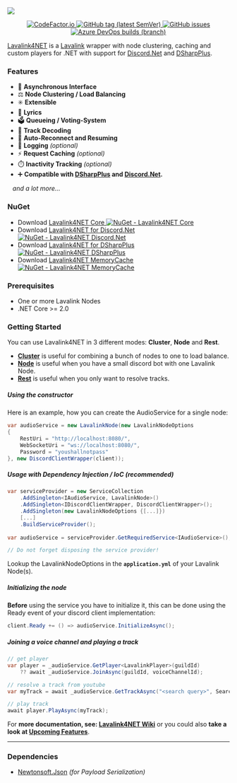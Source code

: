 <!-- Banner -->
<a href="https://github.com/angelobreuer/Lavalink4NET/">
	<img src="https://i.imgur.com/e1jv23h.png"/>
</a>

<!-- Center badges -->
<p align="center">
	
<!-- CodeFactor.io Badge -->
<a href="https://www.codefactor.io/repository/github/angelobreuer/lavalink4net">
	<img alt="CodeFactor.io" src="https://www.codefactor.io/repository/github/angelobreuer/lavalink4net/badge?style=for-the-badge" />	
</a>

<!-- Releases Badge -->
<a href="https://github.com/angelobreuer/Lavalink4NET/releases">
	<img alt="GitHub tag (latest SemVer)" src="https://img.shields.io/github/tag/angelobreuer/Lavalink4NET.svg?label=RELEASE&style=for-the-badge">
</a>

<!-- GitHub issues Badge -->
<a href="https://github.com/angelobreuer/Lavalink4NET/issues">
	<img alt="GitHub issues" src="https://img.shields.io/github/issues/angelobreuer/Lavalink4NET.svg?style=for-the-badge">	
</a>

<a href="https://github.com/angelobreuer/Lavalink4NET/tree/dev">
	<img alt="Azure DevOps builds (branch)" src="https://img.shields.io/azure-devops/build/angelo-breuer/59efcb96-30b1-4853-8b73-4906861ebe5f/7/master?label=Build&style=for-the-badge">
</a>

</p>

[Lavalink4NET](https://github.com/angelobreuer/Lavalink4NET) is a [Lavalink](https://github.com/Frederikam/Lavalink) wrapper with node clustering, caching and custom players for .NET with support for [Discord.Net](https://github.com/RogueException/Discord.Net) and [DSharpPlus](https://github.com/DSharpPlus/DSharpPlus/).

### Features
- 🔌 **Asynchronous Interface**
- ⚖️ **Node Clustering / Load Balancing**
- ✳️ **Extensible**
- 🎤 **Lyrics**
- 🗳️ **Queueing / Voting-System**
- 🎵 **Track Decoding**
- 🔄 **Auto-Reconnect and Resuming**
- 📝 **Logging** *(optional)*
- ⚡ **Request Caching** *(optional)*
- ⏱️ **Inactivity Tracking** *(optional)*
- ➕ **Compatible with [DSharpPlus](https://github.com/DSharpPlus/DSharpPlus) and [Discord.Net](https://github.com/discord-net/Discord.Net).**
  
<span>&nbsp;&nbsp;&nbsp;</span>*and a lot more...*

### NuGet
- Download [Lavalink4NET Core ![NuGet - Lavalink4NET Core](https://img.shields.io/nuget/vpre/Lavalink4NET.svg?style=flat-square)](https://www.nuget.org/packages/Lavalink4NET/) 
- Download [Lavalink4NET for Discord.Net ![NuGet - Lavalink4NET Discord.Net](https://img.shields.io/nuget/vpre/Lavalink4NET.Discord.Net.svg?style=flat-square)](https://www.nuget.org/packages/Lavalink4NET.Discord.NET/) 
- Download [Lavalink4NET for DSharpPlus ![NuGet - Lavalink4NET DSharpPlus](https://img.shields.io/nuget/vpre/Lavalink4NET.DSharpPlus.svg?style=flat-square)](https://www.nuget.org/packages/Lavalink4NET.DSharpPlus/)
- Download [Lavalink4NET MemoryCache ![NuGet - Lavalink4NET MemoryCache](https://img.shields.io/nuget/vpre/Lavalink4NET.MemoryCache.svg?style=flat-square)](https://www.nuget.org/packages/Lavalink4NET.MemoryCache/)

### Prerequisites
- One or more Lavalink Nodes
- .NET Core >= 2.0

### Getting Started

You can use Lavalink4NET in 3 different modes: **Cluster**, **Node** and **Rest**.
- [**Cluster**](https://github.com/angelobreuer/Lavalink4NET/wiki/Cluster) is useful for combining a bunch of nodes to one to load balance.
- [**Node**](https://github.com/angelobreuer/Lavalink4NET/wiki/Node) is useful when you have a small discord bot with one Lavalink Node.
- [**Rest**](https://github.com/angelobreuer/Lavalink4NET/wiki/Tracks) is useful when you only want to resolve tracks.


##### Using the constructor

Here is an example, how you can create the AudioService for a single node:
```csharp
var audioService = new LavalinkNode(new LavalinkNodeOptions
{
	RestUri = "http://localhost:8080/",
	WebSocketUri = "ws://localhost:8080/",
	Password = "youshallnotpass"
}, new DiscordClientWrapper(client));
```

##### Usage with Dependency Injection / IoC *(recommended)*

```csharp
var serviceProvider = new ServiceCollection
	.AddSingleton<IAudioService, LavalinkNode>()	
	.AddSingleton<IDiscordClientWrapper, DiscordClientWrapper>();
	.AddSingleton(new LavalinkNodeOptions {[...]})
	[...]
	.BuildServiceProvider();
	
var audioService = serviceProvider.GetRequiredService<IAudioService>();

// Do not forget disposing the service provider!
```
Lookup the LavalinkNodeOptions in the **`application.yml`** of your Lavalink Node(s).

##### Initializing the node

**Before** using the service you have to initialize it, this can be done
using the Ready event of your discord client implementation:

```csharp
client.Ready += () => audioService.InitializeAsync();
```

##### Joining a voice channel and playing a track

```csharp
// get player
var player = _audioService.GetPlayer<LavalinkPlayer>(guildId) 
    ?? await _audioService.JoinAsync(guildId, voiceChannelId);

// resolve a track from youtube
var myTrack = await _audioService.GetTrackAsync("<search query>", SearchMode.YouTube);

// play track
await player.PlayAsync(myTrack);
```

For **more documentation, see: [Lavalink4NET Wiki](https://github.com/angelobreuer/Lavalink4NET/wiki)** or you could also **take a look at [Upcoming Features](https://github.com/angelobreuer/Lavalink4NET/projects?query=is%3Aopen)**.

___

### Dependencies
- [Newtonsoft.Json](https://www.nuget.org/packages/Newtonsoft.Json/) *(for Payload Serialization)*
